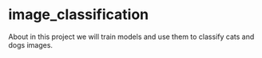 # image_classification
About in this project we will train models and use them to classify cats and dogs images.
